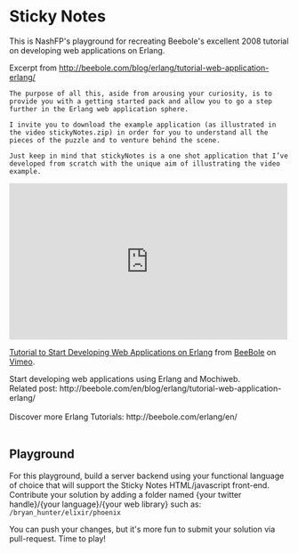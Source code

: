 # Sticky Notes

This is NashFP's playground for recreating Beebole's excellent 2008 tutorial on developing web applications on Erlang. 

Excerpt from http://beebole.com/blog/erlang/tutorial-web-application-erlang/
```
The purpose of all this, aside from arousing your curiosity, is to provide you with a getting started pack and allow you to go a step further in the Erlang web application sphere.

I invite you to download the example application (as illustrated in the video stickyNotes.zip) in order for you to understand all the pieces of the puzzle and to venture behind the scene.

Just keep in mind that stickyNotes is a one shot application that I’ve developed from scratch with the unique aim of illustrating the video example.
```

<iframe src="https://player.vimeo.com/video/2007411" width="500" height="281" frameborder="0" webkitallowfullscreen mozallowfullscreen allowfullscreen></iframe> <p><a href="https://vimeo.com/2007411">Tutorial to Start Developing Web Applications on Erlang</a> from <a href="https://vimeo.com/beebole">BeeBole</a> on <a href="https://vimeo.com">Vimeo</a>.</p> <p>Start developing web applications using Erlang and Mochiweb.<br /> Related post: http://beebole.com/en/blog/erlang/tutorial-web-application-erlang/<br /> <br /> Discover more Erlang Tutorials: http://beebole.com/erlang/en/<br /> <br /> </p>

## Playground
For this playground, build a server backend using your functional language of choice that will support the Sticky Notes HTML/javascript front-end. 
Contribute your solution by adding a folder named {your twitter handle}/{your language}/{your web library} such as:
`/bryan_hunter/elixir/phoenix`

You can push your changes, but it's more fun to submit your solution via pull-request. Time to play!
